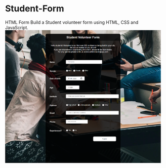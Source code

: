 # Student-Form
HTML Form
Build a Student volunteer form using HTML, CSS and JavaScript.
![](IMG3.png)

